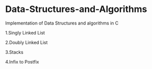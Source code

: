 # Data-Structures-and-Algorithms
Implementation of Data Structures and algorithms in C

1.Singly Linked List

2.Doubly Linked List

3.Stacks

4.Infix to Postfix